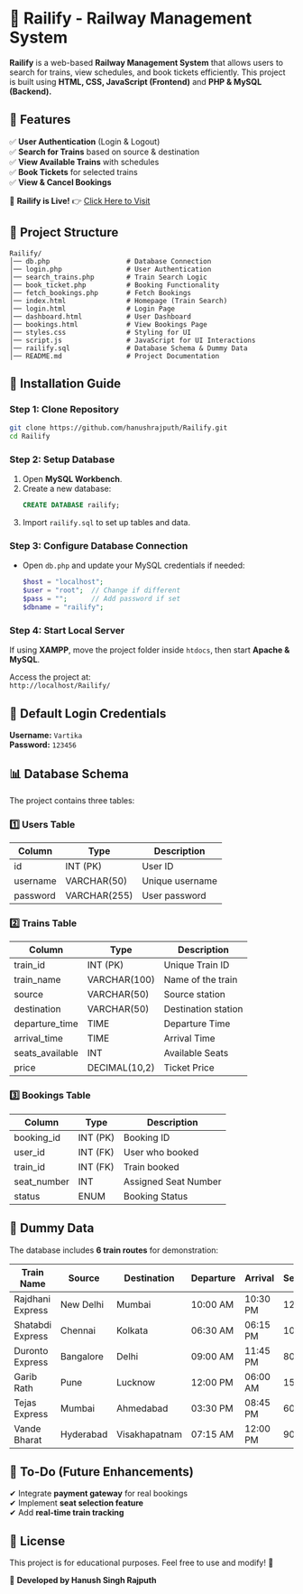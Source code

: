 
# 🚆 Railify - Railway Management System

**Railify** is a web-based **Railway Management System** that allows users to search for trains, view schedules, and book tickets efficiently. This project is built using **HTML, CSS, JavaScript (Frontend)** and **PHP & MySQL (Backend).**

## 📌 Features
✅ **User Authentication** (Login & Logout)  
✅ **Search for Trains** based on source & destination  
✅ **View Available Trains** with schedules  
✅ **Book Tickets** for selected trains  
✅ **View & Cancel Bookings**  

🚀 **Railify is Live!** 👉 [Click Here to Visit](https://hanushrajputh.github.io/Railify/)

## 📂 Project Structure
```
Railify/
│── db.php                   # Database Connection
│── login.php                # User Authentication
│── search_trains.php        # Train Search Logic
│── book_ticket.php          # Booking Functionality
│── fetch_bookings.php       # Fetch Bookings
│── index.html               # Homepage (Train Search)
│── login.html               # Login Page
│── dashboard.html           # User Dashboard
│── bookings.html            # View Bookings Page
│── styles.css               # Styling for UI
│── script.js                # JavaScript for UI Interactions
│── railify.sql              # Database Schema & Dummy Data
│── README.md                # Project Documentation
```

## 🔧 Installation Guide
### Step 1: Clone Repository
```bash
git clone https://github.com/hanushrajputh/Railify.git
cd Railify
```

### Step 2: Setup Database
1. Open **MySQL Workbench**.
2. Create a new database:  
   ```sql
   CREATE DATABASE railify;
   ```
3. Import `railify.sql` to set up tables and data.

### Step 3: Configure Database Connection
- Open `db.php` and update your MySQL credentials if needed:
  ```php
  $host = "localhost";
  $user = "root";  // Change if different
  $pass = "";      // Add password if set
  $dbname = "railify";
  ```

### Step 4: Start Local Server
If using **XAMPP**, move the project folder inside `htdocs`, then start **Apache & MySQL**.

Access the project at:  
`http://localhost/Railify/`

## 🔑 Default Login Credentials
**Username:** `Vartika`  
**Password:** `123456`  

## 📊 Database Schema
The project contains three tables:

### 1️⃣ Users Table
| Column  | Type         | Description          |
|---------|-------------|----------------------|
| id      | INT (PK)    | User ID              |
| username | VARCHAR(50) | Unique username     |
| password | VARCHAR(255) | User password      |

### 2️⃣ Trains Table
| Column         | Type         | Description             |
|---------------|-------------|-------------------------|
| train_id      | INT (PK)    | Unique Train ID        |
| train_name    | VARCHAR(100) | Name of the train      |
| source        | VARCHAR(50)  | Source station        |
| destination   | VARCHAR(50)  | Destination station   |
| departure_time| TIME         | Departure Time        |
| arrival_time  | TIME         | Arrival Time          |
| seats_available | INT       | Available Seats       |
| price        | DECIMAL(10,2) | Ticket Price         |

### 3️⃣ Bookings Table
| Column      | Type         | Description             |
|------------|-------------|-------------------------|
| booking_id | INT (PK)    | Booking ID             |
| user_id    | INT (FK)    | User who booked        |
| train_id   | INT (FK)    | Train booked           |
| seat_number | INT        | Assigned Seat Number   |
| status      | ENUM       | Booking Status         |

## 📌 Dummy Data
The database includes **6 train routes** for demonstration:

| Train Name        | Source       | Destination      | Departure  | Arrival  | Seats | Price |
|------------------|-------------|-----------------|------------|---------|------|------|
| Rajdhani Express | New Delhi   | Mumbai         | 10:00 AM   | 10:30 PM | 120 | ₹1500 |
| Shatabdi Express | Chennai     | Kolkata        | 06:30 AM   | 06:15 PM | 100 | ₹1200 |
| Duronto Express  | Bangalore   | Delhi          | 09:00 AM   | 11:45 PM | 80  | ₹1800 |
| Garib Rath      | Pune        | Lucknow        | 12:00 PM   | 06:00 AM | 150 | ₹900  |
| Tejas Express   | Mumbai      | Ahmedabad      | 03:30 PM   | 08:45 PM | 60  | ₹2000 |
| Vande Bharat    | Hyderabad   | Visakhapatnam  | 07:15 AM   | 12:00 PM | 90  | ₹1300 |

## 🎯 To-Do (Future Enhancements)
✔ Integrate **payment gateway** for real bookings  
✔ Implement **seat selection feature**  
✔ Add **real-time train tracking**  

## 📜 License
This project is for educational purposes. Feel free to use and modify! 🚀

🚆 **Developed by Hanush Singh Rajputh** 
